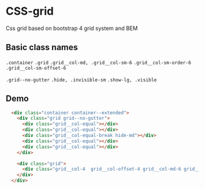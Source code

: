 # CSS-grid
Css grid based on bootstrap 4 grid system and BEM

## Basic class names

`.container`
`.grid`
`.grid__col-md, .grid__col-sm-6`
`.grid__col-sm-order-6`
`.grid__col-sm-offset-6`

`.grid--no-gutter`
`.hide, .invisible-sm`
`.show-lg, .visible`

## Demo

```html
  <div class="container container--extended">
    <div class="grid grid--no-gutter">
      <div class="grid__col-equal"></div>
      <div class="grid__col-equal"></div>
      <div class="grid__col-equal-break hide-md"></div>
      <div class="grid__col-equal"></div>
      <div class="grid__col-equal"></div>
    </div>

    <div class="grid">
      <div class="grid__col-4  grid__col-offset-4 grid__col-md-6 grid__col-md-offset-3"></div>
    </div>
  </div>
```
